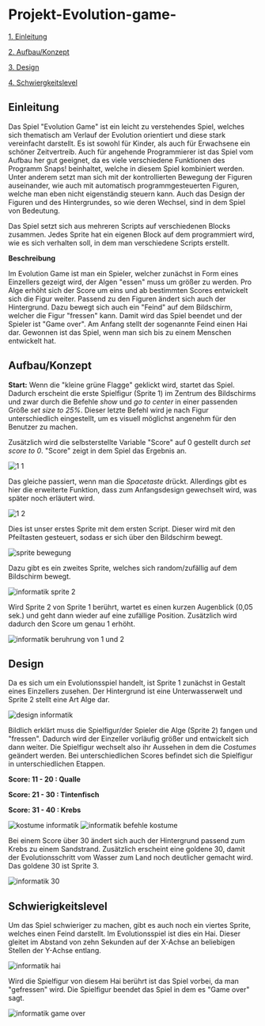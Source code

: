 # Projekt-Evolution-game-

[1. Einleitung](#1)

[2. Aufbau/Konzept](#2)

[3. Design](#3)

[4. Schwiergkeitslevel](#4)

## Einleitung<a name="1"></a>

Das Spiel "Evolution Game" ist ein leicht zu verstehendes Spiel, welches sich thematisch am Verlauf der Evolution orientiert und diese stark vereinfacht darstellt. Es ist sowohl für Kinder, als auch für Erwachsene ein schöner Zeitvertreib. 
Auch für angehende Programmierer ist das Spiel vom Aufbau her gut geeignet, da es viele verschiedene Funktionen des Programm Snaps! beinhaltet, welche in diesem Spiel kombiniert werden. Unter anderem setzt man sich mit der kontrollierten Bewegung der Figuren auseinander, wie auch mit automatisch programmgesteuerten Figuren, welche man eben nicht eigenständig steuern kann. Auch das Design der Figuren und des Hintergrundes, so wie deren Wechsel, sind in dem Spiel von Bedeutung. 
 
Das Spiel setzt sich aus mehreren Scripts auf verschiedenen Blocks zusammen. Jedes Sprite hat ein eigenen Block auf dem programmiert wird, wie es sich verhalten soll, in dem man verschiedene Scripts erstellt.

**Beschreibung**

Im Evolution Game ist man ein Spieler, welcher zunächst in Form eines Einzellers gezeigt wird, der Algen "essen" muss um größer zu werden. Pro Alge erhöht sich der Score um eins und ab bestimmten Scores entwickelt sich die Figur weiter. Passend zu den Figuren ändert sich auch der Hintergrund. Dazu bewegt sich auch ein "Feind" auf dem Bildschirm, welcher die Figur "fressen" kann. Damit wird das Spiel beendet und der Spieler ist "Game over". Am Anfang stellt der sogenannte Feind einen Hai dar. 
Gewonnen ist das Spiel, wenn man sich bis zu einem Menschen entwickelt hat. 
 
 ## Aufbau/Konzept<a name="2"></a>

**Start:**
Wenn die "kleine grüne Flagge" geklickt wird, startet das Spiel. Dadurch erscheint die erste Spielfigur (Sprite 1) im Zentrum des Bildschirms und zwar durch die Befehle *show* und *go to center* in einer passenden Größe *set size to 25%*. Dieser letzte Befehl wird je nach Figur unterschiedlich eingestellt, um es visuell möglichst angenehm für den Benutzer zu machen.

Zusätzlich wird die selbsterstellte Variable "Score" auf 0 gestellt durch *set score to 0*. "Score" zeigt in dem Spiel das Ergebnis an.

![1 1](https://user-images.githubusercontent.com/42734752/48783533-f01c0e00-ece0-11e8-90b4-d0068def0e3b.jpg)

Das gleiche passiert, wenn man die *Spacetaste* drückt. Allerdings gibt es hier die erweiterte Funktion, dass zum Anfangsdesign gewechselt wird, was später noch erläutert wird.

![1 2](https://user-images.githubusercontent.com/42734752/48783732-691b6580-ece1-11e8-8b5e-8f577458cee8.jpg)

Dies ist unser erstes Sprite mit dem ersten Script. Dieser wird mit den Pfeiltasten gesteuert, sodass er sich über den Bildschirm bewegt.

![sprite bewegung](https://user-images.githubusercontent.com/42734752/48779370-c0b4d380-ecd7-11e8-8cb2-51cf34407c0c.jpg)

Dazu gibt es ein zweites Sprite, welches sich random/zufällig auf dem Bildschirm bewegt.

![informatik sprite 2](https://user-images.githubusercontent.com/42734752/48852438-a3523900-edad-11e8-9562-d56518b6a22c.jpg)

Wird Sprite 2 von Sprite 1 berührt, wartet es einen kurzen Augenblick (0,05 sek.) und geht dann wieder auf eine zufällige Position. Zusätzlich wird dadurch den Score um genau 1 erhöht.

![informatik beruhrung von 1 und 2](https://user-images.githubusercontent.com/42734752/48852650-1eb3ea80-edae-11e8-8b24-9a577bcf86d3.jpg)

## Design<a name="3"></a>

Da es sich um ein Evolutionsspiel handelt, ist Sprite 1 zunächst in Gestalt eines Einzellers zusehen. Der Hintergrund ist eine Unterwasserwelt und Sprite 2 stellt eine Art Alge dar.

![design informatik](https://user-images.githubusercontent.com/42734752/48853002-d5b06600-edae-11e8-82bf-9fb7bde57aa2.jpg)

Bildlich erklärt muss die Spielfigur/der Spieler die Alge (Sprite 2) fangen und "fressen". Dadurch wird der Einzeller vorläufig größer und entwickelt sich dann weiter. Die Spielfigur wechselt also ihr Aussehen in dem die *Costumes* geändert werden.
Bei unterschiedlichen Scores befindet sich die Spielfigur in unterschiedlichen Etappen.

**Score: 11 - 20 : Qualle**

**Score: 21 - 30 : Tintenfisch**

**Score: 31 - 40 : Krebs**

![kostume informatik](https://user-images.githubusercontent.com/42734752/48853495-eb725b00-edaf-11e8-9ca4-6227a05b5ef4.jpg) ![informatik befehle kostume](https://user-images.githubusercontent.com/42734752/48853600-21174400-edb0-11e8-8602-d249c0f0dff9.jpg)

Bei einem Score über 30 ändert sich auch der Hintergrund passend zum Krebs zu einem Sandstrand. Zusätzlich erscheint eine goldene 30, damit der Evolutionsschritt vom Wasser zum Land noch deutlicher gemacht wird. Das goldene 30 ist Sprite 3.

![informatik 30](https://user-images.githubusercontent.com/42734752/48854235-acdda000-edb1-11e8-859d-170371d7d270.jpg)


## Schwierigkeitslevel<a name="4"></a>

Um das Spiel schwieriger zu machen, gibt es auch noch ein viertes Sprite, welches einen Feind darstellt. Im Evolutionsspiel ist dies ein Hai. Dieser gleitet im Abstand von zehn Sekunden auf der X-Achse an beliebigen Stellen der Y-Achse entlang.

![informatik hai](https://user-images.githubusercontent.com/42734752/48854356-01811b00-edb2-11e8-85e7-4b90861edfe0.jpg)

Wird die Spielfigur von diesem Hai berührt ist das Spiel vorbei, da man "gefressen" wird. Die Spielfigur beendet das Spiel in dem es "Game over" sagt.

![informatik game over](https://user-images.githubusercontent.com/42734752/48854463-49a03d80-edb2-11e8-985f-4d8d72348dca.jpg)
